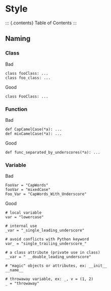 Style
=====

::: {.contents}
Table of Contents
:::

Naming
------

### Class

Bad

``` {.sourceCode .python}
class fooClass: ...
class foo_class: ...
```

Good

``` {.sourceCode .python}
class FooClass: ...
```

### Function

Bad

``` {.sourceCode .python}
def CapCamelCase(*a): ...
def mixCamelCase(*a): ...
```

Good

``` {.sourceCode .python}
def func_separated_by_underscores(*a): ...
```

### Variable

Bad

``` {.sourceCode .python}
FooVar = "CapWords"
fooVar = "mixedCase"
Foo_Var = "CapWords_With_Underscore"
```

Good

``` {.sourceCode .python}
# local variable
var = "lowercase"

# internal use
_var = "_single_leading_underscore"

# avoid conflicts with Python keyword
var_ = "single_trailing_underscore_"

# a class attribute (private use in class)
__var = " __double_leading_underscore"

# "magic" objects or attributes, ex: __init__
__name__

# throwaway variable, ex: _, v = (1, 2)
_ = "throwaway"
```
